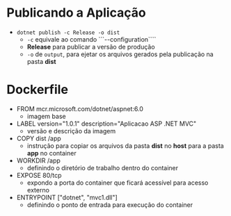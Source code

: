 # Publicando a Aplicação

* ```dotnet publish -c Release -o dist```
  * ```-c``` equivale ao comando ```--configuration````
  * **Release** para publicar a versão de produção
  * ```-o``` de ```output```, para ejetar os arquivos gerados pela publicação na pasta **dist**

# Dockerfile

* FROM mcr.microsoft.com/dotnet/aspnet:6.0
  * imagem base
* LABEL version="1.0.1" description="Aplicacao ASP .NET MVC"
  * versão e descrição da imagem
* COPY dist /app
  * instrução para copiar os arquivos da pasta **dist** no **host** para a pasta **app** no container
* WORKDIR /app
  * definindo o diretório de trabalho dentro do container
* EXPOSE 80/tcp
  * expondo a porta do container que ficará acessível para acesso externo
* ENTRYPOINT ["dotnet", "mvc1.dll"]
  * definindo o ponto de entrada para execução do container